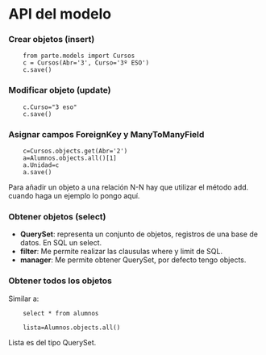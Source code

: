 # API del modelo

### Crear objetos (insert)

		from parte.models import Cursos
		c = Cursos(Abr='3', Curso='3º ESO')
		c.save()

### Modificar objeto (update)

		c.Curso="3 eso"
		c.save()

### Asignar campos ForeignKey y ManyToManyField

		c=Cursos.objects.get(Abr='2')
		a=Alumnos.objects.all()[1]
		a.Unidad=c
		a.save()

Para añadir un objeto a una relación N-N hay que utilizar el método add. cuando haga un ejemplo lo pongo aquí.

### Obtener objetos (select)

* **QuerySet**: representa un conjunto de objetos, registros de una base de datos. En SQL un select.
* **filter**: Me permite realizar las clausulas where y limit de SQL.
* **manager**: Me permite obtener QuerySet, por defecto tengo objects.

### Obtener todos los objetos

Similar a:

		select * from alumnos

		lista=Alumnos.objects.all()

Lista es del tipo QuerySet.